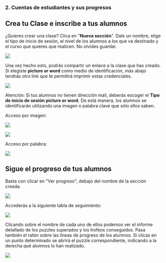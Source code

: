 
### 2. Cuentas de estudiantes y sus progresos

## Crea tu Clase e inscribe a tus alumnos

¿Quieres crear una clase? Clica en "**Nueva sección**". Dale un nombre, elige el tipo de inicio de sesión, el nivel de los alumnos a los que va destinado y el curso que quieres que realicen. No olvides guardar.


![](http://moodle.catedu.es/pluginfile.php/1618/mod_book/chapter/9/Creando%20una%20clase%20en%20code.png)

Una vez hecho esto, podrás compartir un enlace a la clase que has creado. Si elegiste **picture or word** como medio de identificación, más abajo tendrás otro link que te permitirá imprimir estas credenciales.


![](http://moodle.catedu.es/pluginfile.php/1618/mod_book/chapter/9/Clase%20creada%20en%20code.org.png)

Atención: Si tus alumnos no tienen dirección mail, deberás escoger el **Tipo de inicio de sesión picture or word**. De está manera, los alumnos se identificarán utilizando una imagen o palabra clave que sólo ellos saben.

Acceso por imagen:


![](http://moodle.catedu.es/pluginfile.php/1618/mod_book/chapter/9/Acceso%20por%20imagen%20secreta%20a%20una%20clase%20de%20code.org.png)


![](http://moodle.catedu.es/pluginfile.php/1618/mod_book/chapter/9/Acceso%20por%20palabra%20secreta%20a%20una%20clase%20de%20code.org2.png)

Acceso por palabra:


![](http://moodle.catedu.es/pluginfile.php/1618/mod_book/chapter/9/Acceso%20por%20palabra%20secreta%20a%20una%20clase%20de%20code.org.png)



## Sigue el progreso de tus alumnos

Basta con clicar en "Ver progreso", debajo del nombre de la sección creada. 


![](http://moodle.catedu.es/pluginfile.php/1618/mod_book/chapter/9/Ver%20progreso%20de%20tus%20alumnos.png)

Accederás a la siguiente tabla de seguimiento:


![](http://moodle.catedu.es/pluginfile.php/1618/mod_book/chapter/9/Progreso%20de%20alumnos%20code.org.png)

Clicando sobre el nombre de cada uno de ellos podemos ver el informe detallado de los puzzles superados y los trofeos conseguidos. Pasa también el ratón sobre las líneas de progreso de los alumnos. Si clicas en un punto determinado se abrirá el puzzle correspondiente, indicando a la derecha qué alumnos lo han realizado.


![](http://moodle.catedu.es/pluginfile.php/1618/mod_book/chapter/9/Puzzle%20completado%20por....png)
